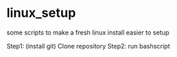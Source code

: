 # linux_setup
some scripts to make a fresh linux install easier to setup


Step1: (install git) Clone repository
Step2: run bashscript
